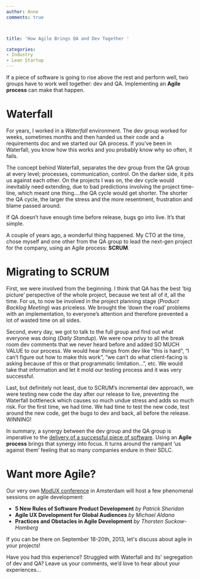 ```yaml
---
author: Anne
comments: true



title: 'How Agile Brings QA and Dev Together '

categories:
- Industry
- Lean Startup
---
```


If a piece of software is going to rise above the rest and perform well, two groups have to work well together: dev and QA. Implementing an **Agile process** can make that happen.





# Waterfall





For years, I worked in a _Waterfall_ environment. The dev group worked for weeks, sometimes months and then handed us their code and a requirements doc and we started our QA process. If you’ve been in Waterfall, you know how this works and you probably know why so often, it fails.





The concept behind Waterfall, separates the dev group from the QA group at every level; processes, communication, control. On the darker side, it pits us against each other. On the projects I was on, the dev cycle would inevitably need extending, due to bad predictions involving the project time-line, which meant one thing….the QA cycle would get shorter. The shorter the QA cycle, the larger the stress and the more resentment, frustration and blame passed around.





If QA doesn’t have enough time before release, bugs go into live. It’s that simple.





A couple of years ago, a wonderful thing happened. My CTO at the time, chose myself and one other from the QA group to lead the next-gen project for the company, using an Agile process: **SCRUM**.





# Migrating to SCRUM





First, we were involved from the beginning. I think that QA has the best ‘big picture’ perspective of the whole project, because we test all of it, all the time. For us, to now be involved in the project planning stage (_Product Backlog Meeting_) was priceless. We brought the ‘down the road’ problems with an implementation, to everyone’s attention and therefore prevented a lot of wasted time on all sides.





Second, every day, we got to talk to the full group and find out what everyone was doing (_Daily Standup_). We were now privy to all the break room dev comments that we never heard before and added SO MUCH VALUE to our process. We would hear things from dev like “this is hard”, “I can’t figure out how to make this work”, “we can’t do what client-facing is asking because of this or that programmatic limitation…”, etc. We would take that information and let it mold our testing process and it was very successful.





Last, but definitely not least, due to SCRUM’s incremental dev approach, we were testing new code the day after our release to live, preventing the Waterfall bottleneck which causes so much undue stress and adds so much risk. For the first time, we had time. We had time to test the new code, test around the new code, get the bugs to dev and back, all before the release. WINNING!





In summary, a synergy between the dev group and the QA group is imperative to the [delivery of a successful piece of software](http://moduscreate.com/services/custom-development/). Using an **Agile process** brings that synergy into focus. It turns around the rampant ‘us against them’ feeling that so many companies endure in their SDLC.





# Want more Agile?





Our very own [ModUX conference](http://moduxcon.com/) in Amsterdam will host a few phenomenal sessions on agile development:
- **5 New Rules of Software Product Development** _by Patrick Sheridan_
- **Agile UX Development for Global Audiences** _by Michael Aldana_
- **Practices and Obstacles in Agile Development** _by Thorsten Suckow-Homberg_





If you can be there on September 18-20th, 2013, let's discuss about agile in your projects!





Have you had this experience? Struggled with Waterfall and its’ segregation of dev and QA? Leave us your comments, we’d love to hear about your experiences…



